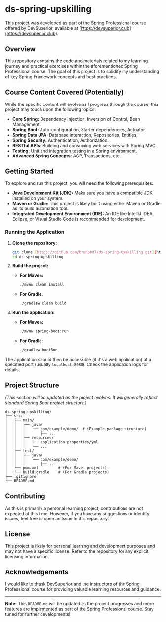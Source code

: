 # ds-spring-upskilling

This project was developed as part of the Spring Professional course offered by DevSuperior, available at [https://devsuperior.club](https://devsuperior.club).

## Overview

This repository contains the code and materials related to my learning journey and practical exercises within the aforementioned Spring Professional course. The goal of this project is to solidify my understanding of key Spring Framework concepts and best practices.

## Course Content Covered (Potentially)

While the specific content will evolve as I progress through the course, this project may touch upon the following topics:

* **Core Spring:** Dependency Injection, Inversion of Control, Bean Management.
* **Spring Boot:** Auto-configuration, Starter dependencies, Actuator.
* **Spring Data JPA:** Database interaction, Repositories, Entities.
* **Spring Security:** Authentication, Authorization.
* **RESTful APIs:** Building and consuming web services with Spring MVC.
* **Testing:** Unit and integration testing in a Spring environment.
* **Advanced Spring Concepts:** AOP, Transactions, etc.

## Getting Started

To explore and run this project, you will need the following prerequisites:

* **Java Development Kit (JDK):** Make sure you have a compatible JDK installed on your system.
* **Maven or Gradle:** This project is likely built using either Maven or Gradle as its build automation tool.
* **Integrated Development Environment (IDE):** An IDE like IntelliJ IDEA, Eclipse, or Visual Studio Code is recommended for development.

### Running the Application

1.  **Clone the repository:**
    ```bash
    git clone [https://github.com/brunobd7/ds-spring-upskilling.git](https://github.com/brunobd7/ds-spring-upskilling.git)
    cd ds-spring-upskilling
    ```

2.  **Build the project:**
    * **For Maven:**
        ```bash
        ./mvnw clean install
        ```
    * **For Gradle:**
        ```bash
        ./gradlew clean build
        ```

3.  **Run the application:**
    * **For Maven:**
        ```bash
        ./mvnw spring-boot:run
        ```
    * **For Gradle:**
        ```bash
        ./gradlew bootRun
        ```

The application should then be accessible (if it's a web application) at a specified port (usually `localhost:8080`). Check the application logs for details.

## Project Structure

*(This section will be updated as the project evolves. It will generally reflect standard Spring Boot project structure.)*

```
ds-spring-upskilling/
├── src/
│   ├── main/
│   │   ├── java/
│   │   │   └── com/example/demo/  # (Example package structure)
│   │   │       ├── ...
│   │   ├── resources/
│   │   │   ├── application.properties/yml
│   │   │   └── ...
│   ├── test/
│   │   ├── java/
│   │   │   └── com/example/demo/
│   │   │       ├── ...
│   └── pom.xml         # (For Maven projects)
│   └── build.gradle    # (For Gradle projects)
├── .gitignore
└── README.md
```

## Contributing

As this is primarily a personal learning project, contributions are not expected at this time. However, if you have any suggestions or identify issues, feel free to open an issue in this repository.

## License

This project is likely for personal learning and development purposes and may not have a specific license. Refer to the repository for any explicit licensing information.

## Acknowledgements

I would like to thank DevSuperior and the instructors of the Spring Professional course for providing valuable learning resources and guidance.

---

**Note:** This `README.md` will be updated as the project progresses and more features are implemented as part of the Spring Professional course. Stay tuned for further developments!
